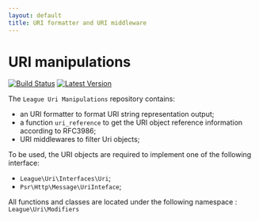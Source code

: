 ```yaml
---
layout: default
title: URI formatter and URI middleware
---
```


URI manipulations
=======

[![Build Status](https://img.shields.io/travis/thephpleague/uri-manipulations/master.svg?style=flat-square)](https://travis-ci.org/thephpleague/uri-manipulations)
[![Latest Version](https://img.shields.io/github/release/thephpleague/uri-manipulations.svg?style=flat-square)](https://github.com/thephpleague/uri-manipulations/releases)

The `League Uri Manipulations` repository contains:

- an URI formatter to format URI string representation output;
- a function `uri_reference` to get the URI object reference information according to RFC3986;
- URI middlewares to filter Uri objects;

To be used, the URI objects are required to implement one of the following interface:

- `League\Uri\Interfaces\Uri`;
- `Psr\Http\Message\UriInteface`;

All functions and classes are located under the following namespace : `League\Uri\Modifiers`
